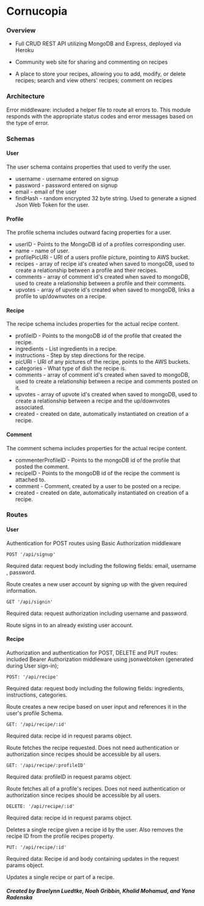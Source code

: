 # Cornucopia

### Overview

* Full CRUD REST API utilizing MongoDB and Express, deployed via Heroku

* Community web site for sharing and commenting on recipes

* A place to store your recipes, allowing you to add, modify, or delete recipes; search and view others' recipes; comment on recipes


### Architecture

Error middleware: included a helper file to route all errors to. This module responds with the appropriate status codes and error messages based on the type of error.

### Schemas

#### User

The user schema contains properties that used to verify the user.
  * username - username entered on signup
  * password -  password entered on signup
  * email - email of the user
  * findHash - random encrypted 32 byte string. Used to generate a signed Json Web Token for the user.

#### Profile

The profile schema includes outward facing properties for a user.

  * userID - Points to the MongoDB id of a profiles corresponding user.
  * name - name of user.
  * profilePicURI - URI of a users profile picture, pointing to AWS bucket.
  * recipes - array of recipe id's created when saved to mongoDB, used to create a relationship between a profile and their recipes.
  * comments - array of comment id's created when saved to mongoDB, used to create a relationship between a profile and their comments.
  * upvotes - array of upvote id's created when saved to mongoDB, links a profile to up/downvotes on a recipe.

#### Recipe

The recipe schema includes properties for the actual recipe content.
  * profileID - Points to the mongoDB id of the profile that created the recipe.
  * ingredients - List ingredients in a recipe.
  * instructions - Step by step directions for the recipe.
  * picURI -  URI of any pictures of the recipe, points to the AWS buckets.
  * categories - What type of dish the recipe is.
  * comments - array of comment id's created when saved to mongoDB, used to create a relationship between a recipe and comments posted on it.
  * upvotes - array of upvote id's created when saved to mongoDB, used to create a relationship  between a recipe and the up/downvotes associated.
  * created - created on date, automatically instantiated on creation of a recipe.

#### Comment

The comment schema includes properties for the actual recipe content.

  * commenterProfileID - Points to the mongoDB id of the profile that posted the comment.
  * recipeID - Points to the mongoDB id of the recipe the comment is attached to.
  * comment - Comment, created by a user to be posted on a recipe.
  * created - created on date, automatically instantiated on creation of a recipe.

### Routes

#### User

Authentication for POST routes using Basic Authorization middleware

```
POST '/api/signup'
```
Required data: request body including the following fields: email, username , password.

Route creates a new user account by signing up with the given required information.

```
GET '/api/signin'
```

Required data: request authorization including username and password.

Route signs in to an already existing user account.


#### Recipe

Authorization and authentication for POST, DELETE and PUT routes: included Bearer Authorization middleware using jsonwebtoken (generated during User sign-in);

```
POST: '/api/recipe'
```

Required data: request body including the following fields: ingredients, instructions, categories.

Route creates a new recipe based on user input and references it in the user's profile Schema.

```
GET: '/api/recipe/:id'
```

Required data: recipe id in request params object.

Route fetches the recipe requested. Does not need authentication or authorization since recipes should be accessible by all users.

```
GET: '/api/recipe/:profileID'
```

Required data: profileID in request params object.

Route fetches all of a profile's recipes. Does not need authentication or authorization since recipes should be accessible by all users.

```
DELETE: '/api/recipe/:id'
```

Required data: recipe id in request params object.

Deletes a single recipe given a recipe id by the user. Also removes the recipe ID from the profile recipes property.


```
PUT: '/api/recipe/:id'
```

Required data: Recipe id and body containing updates in the request params object.

Updates a single recipe or part of a recipe.


##### Created by Braelynn Luedtke, Noah Gribbin, Khalid Mohamud, and Yana Radenska
